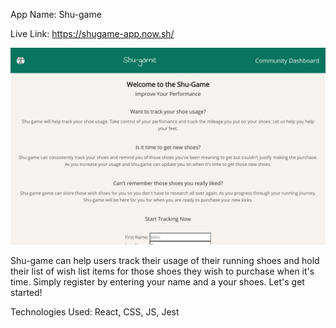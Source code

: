 App Name: Shu-game

Live Link: https://shugame-app.now.sh/

![ScreenShot](screenshot.png)

Shu-game can help users track their usage of their running shoes and hold their list of wish list items for those shoes they wish to purchase when it's time. Simply register by entering your name and a your shoes. Let's get started! 

Technologies Used: React, CSS, JS, Jest
